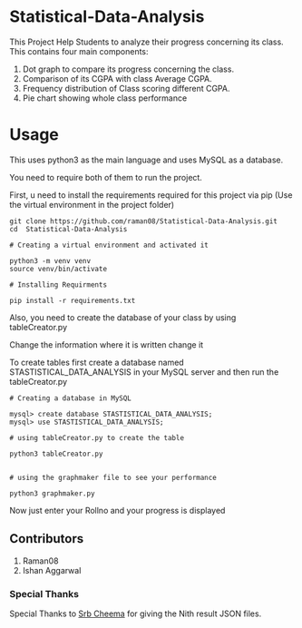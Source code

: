 # Statistical-Data-Analysis


This Project Help Students to analyze their progress concerning its class. This contains four main components:

1. Dot graph to compare its progress concerning the class.
2. Comparison of its CGPA with class Average CGPA.
3. Frequency distribution of Class scoring different CGPA.
4. Pie chart showing whole class performance




# Usage
This uses python3 as the main language and uses MySQL as a database.

You need to require both of them to run the project.


First, u need to install the requirements required for this project via pip
(Use the virtual environment in the project folder)

```
git clone https://github.com/raman08/Statistical-Data-Analysis.git
cd  Statistical-Data-Analysis

# Creating a virtual environment and activated it

python3 -m venv venv
source venv/bin/activate
```

```
# Installing Requirments

pip install -r requirements.txt

```

Also, you need to create the database of your class by using tableCreator.py

Change the information where it is written change it

To create tables first create a database named STASTISTICAL_DATA_ANALYSIS in your MySQL server and then run the tableCreator.py
```
# Creating a database in MySQL

mysql> create database STASTISTICAL_DATA_ANALYSIS;
mysql> use STASTISTICAL_DATA_ANALYSIS;

```

```
# using tableCreator.py to create the table

python3 tableCreator.py

```

```

# using the graphmaker file to see your performance

python3 graphmaker.py

```

Now just enter your Rollno and your progress is displayed


## Contributors

1. Raman08
2. Ishan Aggarwal 

### Special Thanks 

Special Thanks to [Srb Cheema](https://github.com/srbcheema1/) for giving the Nith result JSON files.
